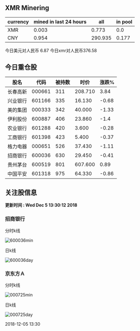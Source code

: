 ## XMR Minering

|currency|mined in last 24 hours|all|in pool|
|---|---|---|---|
|XMR|0.003|0.773|0.0|
|CNY|0.954|290.935|0.177|

今日美元对人民币 6.87	今日xmr对人民币376.58


## 今日重仓股 

|股名|代码|被持数|时价|涨跌%|
|---|---|---|---|---|
|长春高新|000661|311|208.710|3.84|
|兴业银行|601166|335|16.130|-0.68|
|美的集团|000333|342|40.000|-1.33|
|伊利股份|600887|406|23.860|-1.4|
|农业银行|601288|420|3.600|-0.28|
|工商银行|601398|423|5.400|-0.37|
|格力电器|000651|526|37.430|-1.11|
|招商银行|600036|630|29.450|-0.41|
|贵州茅台|600519|801|607.600|0.89|
|中国平安|601318|975|64.330|-0.86|

## 关注股信息
**更新时间 : Wed Dec  5 13:30:12 2018**
### 招商银行 
分时k线

![600036min](http://image.sinajs.cn/newchart/min/n/sh600036.gif)

日k线

![600036day](http://image.sinajs.cn/newchart/daily/n/sh600036.gif)

### 京东方Ａ 
分时k线

![000725min](http://image.sinajs.cn/newchart/min/n/sz000725.gif)

日k线

![000725day](http://image.sinajs.cn/newchart/daily/n/sz000725.gif)

2018-12-05 13:30